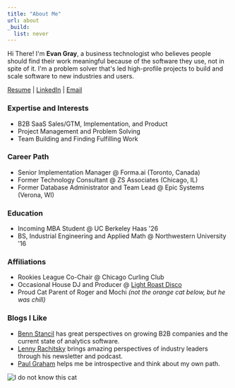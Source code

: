 ```yaml
---
title: "About Me"
url: about
_build:
  list: never
---
```


Hi There! I'm **Evan Gray**, a business technologist who believes people should find their work meaningful because of the software they use, not in spite of it. I'm a problem solver that's led high-profile projects to build and scale software to new industries and users.

[Resume](/Evan_Gray_Resume.pdf) | [LinkedIn](https://www.linkedin.com/in/evan-m-gray/) | [Email](evan_gray@berkeley.edu)

### Expertise and Interests
- B2B SaaS Sales/GTM, Implementation, and Product
- Project Management and Problem Solving
- Team Building and Finding Fulfilling Work

### Career Path
- Senior Implementation Manager @ Forma.ai (Toronto, Canada)
- Former Technology Consultant @ ZS Associates (Chicago, IL)
- Former Database Administrator and Team Lead @ Epic Systems (Verona, WI)

### Education
- Incoming MBA Student @ UC Berkeley Haas '26
- BS, Industrial Engineering and Applied Math @ Northwestern University '16

### Affiliations
- Rookies League Co-Chair @ Chicago Curling Club
- Occasional House DJ and Producer @ [Light Roast Disco](https://LightRoastDisco.com)
- Proud Cat Parent of Roger and Mochi *(not the orange cat below, but he was chill)*

### Blogs I Like
- [Benn Stancil](https://benn.substack.com/) has great perspectives on growing B2B companies and the current state of analytics software.
- [Lenny Rachitsky](https://www.lennysnewsletter.com/) brings amazing perspectives of industry leaders through his newsletter and podcast.
- [Paul Graham](https://paulgraham.com/articles.html) helps me be introspective and think about my own path.



![I do not know this cat](/posts/me_and_orange_cat.png)

